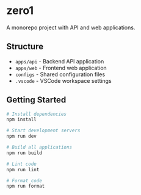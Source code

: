 # zero1

A monorepo project with API and web applications.

## Structure

- `apps/api` - Backend API application
- `apps/web` - Frontend web application
- `configs` - Shared configuration files
- `.vscode` - VSCode workspace settings

## Getting Started

```bash
# Install dependencies
npm install

# Start development servers
npm run dev

# Build all applications
npm run build

# Lint code
npm run lint

# Format code
npm run format
```
